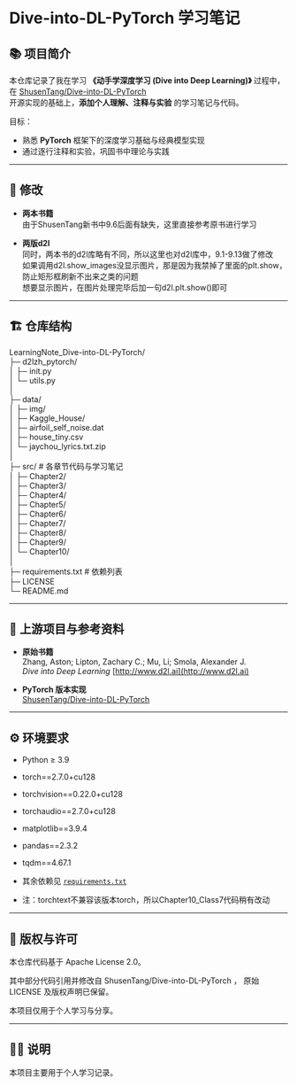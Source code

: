 # Dive-into-DL-PyTorch 学习笔记

## 📚 项目简介
本仓库记录了我在学习 **《动手学深度学习 (Dive into Deep Learning)》** 过程中，  
在 [ShusenTang/Dive-into-DL-PyTorch](https://github.com/ShusenTang/Dive-into-DL-PyTorch)  
开源实现的基础上，**添加个人理解、注释与实验** 的学习笔记与代码。

目标：
- 熟悉 **PyTorch** 框架下的深度学习基础与经典模型实现  
- 通过逐行注释和实验，巩固书中理论与实践

---

## 🔧 修改
- **两本书籍**  
由于ShusenTang新书中9.6后面有缺失，这里直接参考原书进行学习    

- **两版d2l**   
同时，两本书的d2l库略有不同，所以这里也对d2l库中，9.1-9.13做了修改  
如果调用d2l.show_images没显示图片，那是因为我禁掉了里面的plt.show，防止矩形框刷新不出来之类的问题  
想要显示图片，在图片处理完毕后加一句d2l.plt.show()即可
---

## 🏗 仓库结构

LearningNote_Dive-into-DL-PyTorch/  
├─ d2lzh_pytorch/  
│ ├─ init.py  
│ └─ utils.py  
│  
├─ data/  
│ ├─ img/  
│ ├─ Kaggle_House/  
│ ├─ airfoil_self_noise.dat  
│ ├─ house_tiny.csv  
│ └─ jaychou_lyrics.txt.zip  
│  
├─ src/ # 各章节代码与学习笔记  
│ ├─ Chapter2/  
│ ├─ Chapter3/  
│ ├─ Chapter4/  
│ ├─ Chapter5/  
│ ├─ Chapter6/  
│ ├─ Chapter7/  
│ ├─ Chapter8/  
│ ├─ Chapter9/  
│ └─ Chapter10/  
│  
├─ requirements.txt # 依赖列表  
├─ LICENSE  
└─ README.md  


---

## 🔗 上游项目与参考资料
- **原始书籍**  
  Zhang, Aston; Lipton, Zachary C.; Mu, Li; Smola, Alexander J.  
  *Dive into Deep Learning*  [http://www.d2l.ai](http://www.d2l.ai)

- **PyTorch 版本实现**  
  [ShusenTang/Dive-into-DL-PyTorch](https://github.com/ShusenTang/Dive-into-DL-PyTorch)

---

## ⚙️ 环境要求
- Python ≥ 3.9  
- torch==2.7.0+cu128
- torchvision==0.22.0+cu128
- torchaudio==2.7.0+cu128
- matplotlib==3.9.4
- pandas==2.3.2
- tqdm==4.67.1
- 其余依赖见 [`requirements.txt`](./requirements.txt)


- 注：torchtext不兼容该版本torch，所以Chapter10_Class7代码稍有改动

---

## 📝 版权与许可

本仓库代码基于 Apache License 2.0。

其中部分代码引用并修改自
ShusenTang/Dive-into-DL-PyTorch
，
原始 LICENSE 及版权声明已保留。

本项目仅用于个人学习与分享。

---

## 🙋‍♂️ 说明

本项目主要用于个人学习记录。
